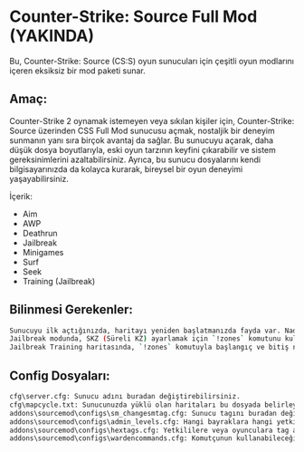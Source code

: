# Counter-Strike: Source Full Mod (YAKINDA)

Bu, Counter-Strike: Source (CS:S) oyun sunucuları için çeşitli oyun modlarını içeren eksiksiz bir mod paketi sunar.

## **Amaç:**
Counter-Strike 2 oynamak istemeyen veya sıkılan kişiler için, Counter-Strike: Source üzerinden CSS Full Mod sunucusu açmak, nostaljik bir deneyim sunmanın yanı sıra birçok avantaj da sağlar. Bu sunucuyu açarak, daha düşük dosya boyutlarıyla, eski oyun tarzının keyfini çıkarabilir ve sistem gereksinimlerini azaltabilirsiniz. Ayrıca, bu sunucu dosyalarını kendi bilgisayarınızda da kolayca kurarak, bireysel bir oyun deneyimi yaşayabilirsiniz.

İçerik:
- Aim
- AWP
- Deathrun
- Jailbreak
- Minigames
- Surf
- Seek
- Training (Jailbreak)

## Bilinmesi Gerekenler:
```sh
Sunucuyu ilk açtığınızda, haritayı yeniden başlatmanızda fayda var. Nadir de olsa, bazı pluginler düzgün yüklenmeyebilir.
Jailbreak modunda, SKZ (Süreli KZ) ayarlamak için `!zones` komutunu kullanarak SKZ adında bir bölge oluşturabilirsiniz. Daha fazla SKZ için (SKZ1, SKZ2) şeklinde bölge oluşturabilirsiniz.
Jailbreak Training haritasında, `!zones` komutuyla başlangıç ve bitiş noktalarını belirleyebilirsiniz. Ayrıca, `!saveruns` ve `!savezones` komutları ile bölge kayıtları yapabilirsiniz.
```

## **Config Dosyaları:**

```sh
cfg\server.cfg: Sunucu adını buradan değiştirebilirsiniz.
cfg\mapcycle.txt: Sunucunuzda yüklü olan haritaları bu dosyada belirleyebilirsiniz.
addons\sourcemod\configs\sm_changesmtag.cfg: Sunucu tagını buradan değiştirebilirsiniz.
addons\sourcemod\configs\admin_levels.cfg: Hangi bayraklara hangi yetkilerin atandığını bu dosyada öğrenebilirsiniz.
addons\sourcemod\configs\hextags.cfg: Yetkililere veya oyunculara tag atamak için bu dosyayı kullanabilirsiniz.
addons\sourcemod\configs\wardencommands.cfg: Komutçunun kullanabileceği komutları bu dosyaya ekleyebilirsiniz.
```
